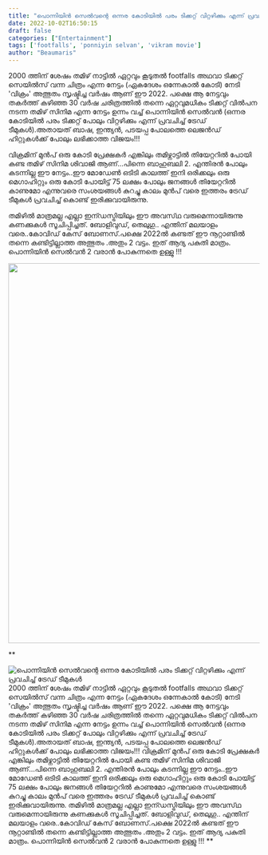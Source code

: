 ```yaml
---
title: "പൊന്നിയിൻ സെൽവന്റെ ഒന്നര കോടിയിൽ പരം ടിക്കറ്റ് വിറ്റഴിക്കും എന്ന് പ്രവചിച്ച് ട്രേഡ് ടീമുകൾ"
date: 2022-10-02T16:50:15
draft: false
categories: ["Entertainment"]
tags: ['footfalls', 'ponniyin selvan', 'vikram movie']
author: "Beaumaris"
---
```


2000 ത്തിന് ശേഷം തമിഴ് നാട്ടിൽ ഏറ്റവും കൂടുതൽ footfalls അഥവാ ടിക്കറ്റ് സെയിൽസ് വന്ന ചിത്രം എന്ന നേട്ടം (ഏകദേശം ഒന്നേകാൽ കോടി) നേടി 'വിക്രം' അത്ഭുതം സൃഷ്ടിച്ച വർഷം ആണ് ഈ 2022. പക്ഷെ ആ നേട്ടവും തകർത്ത് കഴിഞ്ഞ 30 വർഷ ചരിത്രത്തിൽ തന്നെ ഏറ്റവുമധികം ടിക്കറ്റ് വിൽപന നടന്ന തമിഴ് സിനിമ എന്ന നേട്ടം ഉന്നം വച്ച് പൊന്നിയിൻ സെൽവൻ (ഒന്നര കോടിയിൽ പരം ടിക്കറ്റ് പോലും വിറ്റഴിക്കും എന്ന് പ്രവചിച്ച് ട്രേഡ് ടീമുകൾ).അതായത് ബാഷ, ഇന്ത്യൻ, പടയപ്പ പോലത്തെ ലെജൻഡ് ഹിറ്റുകൾക്ക് പോലും ലഭിക്കാത്ത വിജയം!!!

വിക്രമിന് മുൻപ് ഒരു കോടി പ്രേക്ഷകർ എങ്കിലും തമിഴ്നാട്ടിൽ തിയേറ്ററിൽ പോയി കണ്ട തമിഴ് സിനിമ ശിവാജി ആണ്...പിന്നെ ബാഹുബലി 2. എന്തിരൻ പോലും കടന്നില്ല ഈ നേട്ടം..ഈ മോഡേൺ ഒടിടി കാലത്ത് ഇനി ഒരിക്കലും ഒരു മെഗാഹിറ്റും ഒരു കോടി പോയിട്ട് 75 ലക്ഷം പോലും ജനങ്ങൾ തിയേറ്ററിൽ കാണുമോ എന്നുവരെ സംശയങ്ങൾ കുറച്ചു കാലം മുൻപ് വരെ ഇത്തരം ട്രേഡ് ടീമുകൾ പ്രവചിച്ച് കൊണ്ട് ഇരിക്കുവായിരുന്നു.

തമിഴിൽ മാത്രമല്ല എല്ലാ ഇന്ഡസ്ട്രിയിലും ഈ അവസ്‌ഥ വരുമെന്നായിരുന്നു കണക്കുകൾ സൂചിപ്പിച്ചത്. ബോളിവുഡ്, തെലുഗു.. എന്തിന് മലയാളം വരെ..കോവിഡ് കേസ് ബോണസ്.പക്ഷെ 2022ൽ കണ്ടത് ഈ നൂറ്റാണ്ടിൽ തന്നെ കണ്ടിട്ടില്ലാത്ത അത്ഭുതം .അതും 2 വട്ടം. ഇത് ആദ്യ പകുതി മാത്രം. പൊന്നിയിൻ സെൽവൻ 2 വരാൻ പോകുന്നതെ ഉള്ളു !!!

<img class="size-full wp-image-353129 aligncenter" src="https://cdn.boolokam.com/articles/2022/10/RHRH.jpg" alt="" width="738" height="760" />

**


![പൊന്നിയിൻ സെൽവന്റെ ഒന്നര കോടിയിൽ പരം ടിക്കറ്റ് വിറ്റഴിക്കും എന്ന് പ്രവചിച്ച് ട്രേഡ് ടീമുകൾ](https://cdn.boolokam.com/articles/2022/10/RHRH.jpg)2000 ത്തിന് ശേഷം തമിഴ് നാട്ടിൽ ഏറ്റവും കൂടുതൽ footfalls അഥവാ ടിക്കറ്റ് സെയിൽസ് വന്ന ചിത്രം എന്ന നേട്ടം (ഏകദേശം ഒന്നേകാൽ കോടി) നേടി 'വിക്രം' അത്ഭുതം സൃഷ്ടിച്ച വർഷം ആണ് ഈ 2022. പക്ഷെ ആ നേട്ടവും തകർത്ത് കഴിഞ്ഞ 30 വർഷ ചരിത്രത്തിൽ തന്നെ ഏറ്റവുമധികം ടിക്കറ്റ് വിൽപന നടന്ന തമിഴ് സിനിമ എന്ന നേട്ടം ഉന്നം വച്ച് പൊന്നിയിൻ സെൽവൻ (ഒന്നര കോടിയിൽ പരം ടിക്കറ്റ് പോലും വിറ്റഴിക്കും എന്ന് പ്രവചിച്ച് ട്രേഡ് ടീമുകൾ).അതായത് ബാഷ, ഇന്ത്യൻ, പടയപ്പ പോലത്തെ ലെജൻഡ് ഹിറ്റുകൾക്ക് പോലും ലഭിക്കാത്ത വിജയം!!! വിക്രമിന് മുൻപ് ഒരു കോടി പ്രേക്ഷകർ എങ്കിലും തമിഴ്നാട്ടിൽ തിയേറ്ററിൽ പോയി കണ്ട തമിഴ് സിനിമ ശിവാജി ആണ്...പിന്നെ ബാഹുബലി 2. എന്തിരൻ പോലും കടന്നില്ല ഈ നേട്ടം..ഈ മോഡേൺ ഒടിടി കാലത്ത് ഇനി ഒരിക്കലും ഒരു മെഗാഹിറ്റും ഒരു കോടി പോയിട്ട് 75 ലക്ഷം പോലും ജനങ്ങൾ തിയേറ്ററിൽ കാണുമോ എന്നുവരെ സംശയങ്ങൾ കുറച്ചു കാലം മുൻപ് വരെ ഇത്തരം ട്രേഡ് ടീമുകൾ പ്രവചിച്ച് കൊണ്ട് ഇരിക്കുവായിരുന്നു. തമിഴിൽ മാത്രമല്ല എല്ലാ ഇന്ഡസ്ട്രിയിലും ഈ അവസ്‌ഥ വരുമെന്നായിരുന്നു കണക്കുകൾ സൂചിപ്പിച്ചത്. ബോളിവുഡ്, തെലുഗു.. എന്തിന് മലയാളം വരെ..കോവിഡ് കേസ് ബോണസ്.പക്ഷെ 2022ൽ കണ്ടത് ഈ നൂറ്റാണ്ടിൽ തന്നെ കണ്ടിട്ടില്ലാത്ത അത്ഭുതം .അതും 2 വട്ടം. ഇത് ആദ്യ പകുതി മാത്രം. പൊന്നിയിൻ സെൽവൻ 2 വരാൻ പോകുന്നതെ ഉള്ളു !!! **
